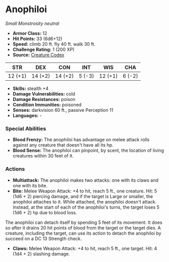 # Anophiloi

*Small* *Monstrosity* *neutral*

- **Armor Class:** 12
- **Hit Points:** 33 (6d6+12)
- **Speed:** climb 20 ft. fly 40 ft. walk 30 ft.
- **Challenge Rating:** 1 (200 XP)
- **Source:** [Creature Codex](https://koboldpress.com/kpstore/product/creature-codex-for-5th-edition-dnd/)

| STR | DEX | CON | INT | WIS | CHA |
| --- | --- | --- | --- | --- | --- |
| 12 (+1) | 14 (+2) | 14 (+2) | 5 (-3) | 12 (+1) | 6 (-2) |

- **Skills:** stealth +4
- **Damage Vulnerabilities:** cold
- **Damage Resistances:** poison
- **Condition Immunities:** poisoned
- **Senses:** darkvision 60 ft., passive Perception 11
- **Languages:** -
### Special Abilities
- **Blood Frenzy:** The anophiloi has advantage on melee attack rolls against any creature that doesn't have all its hp.
- **Blood Sense:** The anophiloi can pinpoint, by scent, the location of living creatures within 30 feet of it.
### Actions
- **Multiattack:** The anophiloi makes two attacks: one with its claws and one with its bite.
- **Bite:** Melee Weapon Attack: +4 to hit, reach 5 ft., one creature. Hit: 5 (1d6 + 2) piercing damage, and if the target is Large or smaller, the anophiloi attaches to it. While attached, the anophiloi doesn't attack. Instead, at the start of each of the anophiloi's turns, the target loses 5 (1d6 + 2) hp due to blood loss.

The anophiloi can detach itself by spending 5 feet of its movement. It does so after it drains 20 hit points of blood from the target or the target dies. A creature, including the target, can use its action to detach the anophiloi by succeed on a DC 13 Strength check.
- **Claws:** Melee Weapon Attack: +4 to hit, reach 5 ft., one target. Hit: 4 (1d4 + 2) slashing damage.
